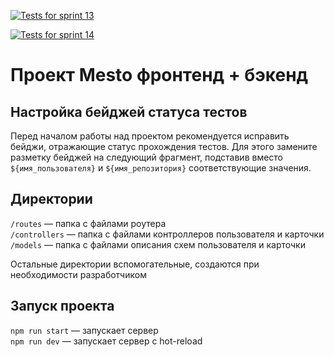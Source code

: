 [![Tests for sprint 13](https://github.com/paradoxicallly/express-mesto-gha/actions/workflows/tests-13-sprint.yml/badge.svg)](https://github.com/paradoxicallly/express-mesto-gha/actions/workflows/tests-13-sprint.yml) 

[![Tests for sprint 14](https://github.com/paradoxicallly/express-mesto-gha/actions/workflows/tests-14-sprint.yml/badge.svg)](https://github.com/paradoxicallly/express-mesto-gha/actions/workflows/tests-14-sprint.yml)
# Проект Mesto фронтенд + бэкенд



## Настройка бейджей статуса тестов
Перед началом работы над проектом рекомендуется исправить бейджи, отражающие статус прохождения тестов.
Для этого замените разметку бейджей на следующий фрагмент, подставив вместо `${имя_пользователя}` и `${имя_репозитория}` соответствующие значения.

## Директории

`/routes` — папка с файлами роутера  
`/controllers` — папка с файлами контроллеров пользователя и карточки   
`/models` — папка с файлами описания схем пользователя и карточки  
  
Остальные директории вспомогательные, создаются при необходимости разработчиком

## Запуск проекта

`npm run start` — запускает сервер   
`npm run dev` — запускает сервер с hot-reload
